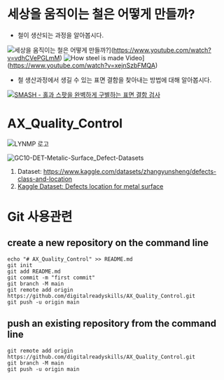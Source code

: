 # 세상을 움직이는 철은 어떻게 만들까?

- 철이 생산되는 과정을 알아봅시다.

![세상을 움직이는 철은 어떻게 만들까?](http://img.youtube.com/vi/vdhCVePGLmM/0.jpg)](https://www.youtube.com/watch?v=vdhCVePGLmM) 
![How steel is made Video](http://img.youtube.com/vi/xejnSzbFMQA/0.jpg)](https://www.youtube.com/watch?v=xejnSzbFMQA)

- 철 생산과정에서 생길 수 있는 표면 결함을 찾아내는 방법에 대해 알아봅시다.

[![SMASH - 홀과 스팟을 완벽하게 구별하는 표면 결함 검사](http://img.youtube.com/vi/X5Mw69IGaj8/0.jpg)](https://www.youtube.com/watch?v=X5Mw69IGaj8)


# AX_Quality_Control

![LYNMP 로고](https://i.esdrop.com/d/dLd7n17hg9.png "LYMNP 로고")

![GC10-DET-Metalic-Surface_Defect-Datasets](https://github.com/lvxiaoming2019/GC10-DET-Metallic-Surface-Defect-Datasets/blob/master/defects%20examples.png)

1. Dataset: https://www.kaggle.com/datasets/zhangyunsheng/defects-class-and-location
2. [Kaggle Dataset: Defects location for metal surface](https://www.kaggle.com/datasets/zhangyunsheng/defects-class-and-location)

# Git 사용관련 
## create a new repository on the command line

```
echo "# AX_Quality_Control" >> README.md
git init
git add README.md
git commit -m "first commit"
git branch -M main
git remote add origin https://github.com/digitalreadyskills/AX_Quality_Control.git
git push -u origin main
```

## push an existing repository from the command line
```
git remote add origin https://github.com/digitalreadyskills/AX_Quality_Control.git
git branch -M main
git push -u origin main
```
